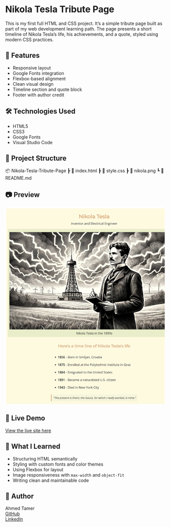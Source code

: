 # Nikola Tesla Tribute Page

This is my first full HTML and CSS project. It’s a simple tribute page built as part of my web development learning path. The page presents a short timeline of Nikola Tesla’s life, his achievements, and a quote, styled using modern CSS practices.

## 📌 Features

- Responsive layout  
- Google Fonts integration  
- Flexbox-based alignment  
- Clean visual design  
- Timeline section and quote block  
- Footer with author credit

## 🛠 Technologies Used

- HTML5  
- CSS3  
- Google Fonts  
- Visual Studio Code

## 📁 Project Structure
📦 Nikola-Tesla-Tribute-Page
┣ 📄 index.html
┣ 📄 style.css
┣ 📄 nikola.png
┗ 📄 README.md

## 📷 Preview

![Screenshot of Nikola Tesla Tribute Page](./screenshot.png)

## 🔗 Live Demo

[View the live site here](https://ahmedtamerali.github.io/Nikola-Tesla-Tribute-Page/)

## 🧠 What I Learned

- Structuring HTML semantically  
- Styling with custom fonts and color themes  
- Using Flexbox for layout  
- Image responsiveness with `max-width` and `object-fit`  
- Writing clean and maintainable code

## 👤 Author

Ahmed Tamer  
[GitHub](https://github.com/ahmedtamer50)  
[LinkedIn](www.linkedin.com/in/ahmed-tamer-ali)


